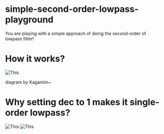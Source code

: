 # simple-second-order-lowpass-playground
You are playing with a simple approach of doing the second-order of lowpass filter!

# How it works?
![This](https://user-images.githubusercontent.com/46141631/134372552-157a3cea-5f8e-4a80-a3ed-2ffc56022606.png)

diagram by Kagamiin~

# Why setting dec to 1 makes it single-order lowpass?
![This](https://media.discordapp.net/attachments/789290959501787166/891684317221244958/unknown.png)
![This](https://cdn.discordapp.com/attachments/789290959501787166/890802958881673296/unknown.png)
